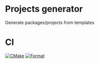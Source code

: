 # Projects generator
Generate packages/projects from templates

# CI
[![CMake](https://github.com/JafarAbdi/projects_generator/actions/workflows/build_cmake.yml/badge.svg?branch=main)](https://github.com/JafarAbdi/projects_generator/actions/workflows/build_cmake.yml)
[![Format](https://github.com/JafarAbdi/projects_generator/actions/workflows/format.yml/badge.svg)](https://github.com/JafarAbdi/projects_generator/actions/workflows/format.yml)
